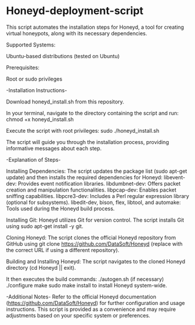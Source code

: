 # Honeyd-deployment-script

This script automates the installation steps for Honeyd, a tool for creating virtual honeypots, along with its necessary dependencies.

Supported Systems:

  Ubuntu-based distributions (tested on Ubuntu)

Prerequisites:

  Root or sudo privileges

-Installation Instructions-

Download honeyd_install.sh from this repository.

In your terminal, navigate to the directory containing the script and run:
  chmod +x honeyd_install.sh

Execute the script with root privileges:
  sudo ./honeyd_install.sh

The script will guide you through the installation process, providing informative messages about each step.

-Explanation of Steps-

Installing Dependencies:
The script updates the package list (sudo apt-get update) and then installs the required dependencies for Honeyd:
  libevent-dev: Provides event notification libraries.
  libdumbnet-dev: Offers packet creation and manipulation functionalities.
  libpcap-dev: Enables packet sniffing capabilities.
  libpcre3-dev: Includes a Perl regular expression library (optional for subsystems).
  libedit-dev, bison, flex, libtool, and automake: Tools used during the Honeyd build process.

Installing Git:
  Honeyd utilizes Git for version control. The script installs Git using sudo apt-get install -y git.
  
Cloning Honeyd:
  The script clones the official Honeyd repository from GitHub using git clone https://github.com/DataSoft/Honeyd (replace with the correct URL if using a different repository).
  
Building and Installing Honeyd:
  The script navigates to the cloned Honeyd directory (cd Honeyd || exit).
  
It then executes the build commands:
  ./autogen.sh (if necessary)
  ./configure
  make
  sudo make install to install Honeyd system-wide.
  
-Additional Notes-
  Refer to the official Honeyd documentation (https://github.com/DataSoft/Honeyd) for further configuration and usage instructions.
  This script is provided as a convenience and may require adjustments based on your specific system or preferences.

